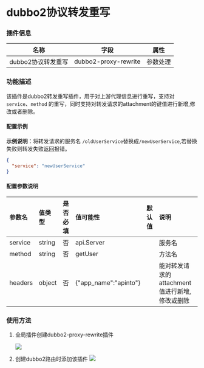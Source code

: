 # dubbo2协议转发重写

### 插件信息

| 名称       | 字段                      | 属性     |
| ---------- |-------------------------| -------- |
| dubbo2协议转发重写 | dubbo2-proxy-rewrite | 参数处理 |

### 功能描述

该插件是dubbo2转发重写插件，用于对上游代理信息进行重写，支持对`service`、`method` 的重写，同时支持对转发请求的attachment的键值进行新增,修改或者删除。


#### 配置示例

**示例说明**：将转发请求的服务名 `/oldUserService`替换成`/newUserService`,若替换失败则转发失败返回报错。

```json
{
  "service": "newUserService"
}
```

#### 配置参数说明

| 参数名     | 值类型  | 是否必填 | 值可能性              | 默认值 | 说明                   |
|:--------| :------- |:------------------| :---- |:---------------------|:---------------------|
| service | string | 否       | api.Server |  | 服务名                  |
| method  | string | 否       | getUser |       | 方法名                  |
| headers | object | 否       | {"app_name":"apinto"} |       | 能对转发请求的attachment值进行新增,修改或删除 |




### 使用方法
1. 全局插件创建dubbo2-proxy-rewrite插件
   
   ![](http://data.eolinker.com/course/wWlVkQx67b176063e90150b309f9ddfecbeac1583466ab8.png)

2. 创建dubbo2路由时添加该插件
   ![](http://data.eolinker.com/course/CzSh1df94e1dcbc9acb7d7ca95d89160bc849fdd518b066.png)
